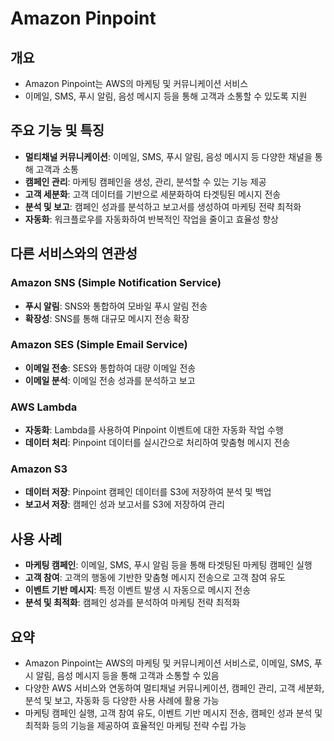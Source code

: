 # Amazon Pinpoint

## 개요
- Amazon Pinpoint는 AWS의 마케팅 및 커뮤니케이션 서비스
- 이메일, SMS, 푸시 알림, 음성 메시지 등을 통해 고객과 소통할 수 있도록 지원

## 주요 기능 및 특징
- **멀티채널 커뮤니케이션**: 이메일, SMS, 푸시 알림, 음성 메시지 등 다양한 채널을 통해 고객과 소통
- **캠페인 관리**: 마케팅 캠페인을 생성, 관리, 분석할 수 있는 기능 제공
- **고객 세분화**: 고객 데이터를 기반으로 세분화하여 타겟팅된 메시지 전송
- **분석 및 보고**: 캠페인 성과를 분석하고 보고서를 생성하여 마케팅 전략 최적화
- **자동화**: 워크플로우를 자동화하여 반복적인 작업을 줄이고 효율성 향상

## 다른 서비스와의 연관성
### Amazon SNS (Simple Notification Service)
- **푸시 알림**: SNS와 통합하여 모바일 푸시 알림 전송
- **확장성**: SNS를 통해 대규모 메시지 전송 확장

### Amazon SES (Simple Email Service)
- **이메일 전송**: SES와 통합하여 대량 이메일 전송
- **이메일 분석**: 이메일 전송 성과를 분석하고 보고

### AWS Lambda
- **자동화**: Lambda를 사용하여 Pinpoint 이벤트에 대한 자동화 작업 수행
- **데이터 처리**: Pinpoint 데이터를 실시간으로 처리하여 맞춤형 메시지 전송

### Amazon S3
- **데이터 저장**: Pinpoint 캠페인 데이터를 S3에 저장하여 분석 및 백업
- **보고서 저장**: 캠페인 성과 보고서를 S3에 저장하여 관리

## 사용 사례
- **마케팅 캠페인**: 이메일, SMS, 푸시 알림 등을 통해 타겟팅된 마케팅 캠페인 실행
- **고객 참여**: 고객의 행동에 기반한 맞춤형 메시지 전송으로 고객 참여 유도
- **이벤트 기반 메시지**: 특정 이벤트 발생 시 자동으로 메시지 전송
- **분석 및 최적화**: 캠페인 성과를 분석하여 마케팅 전략 최적화

## 요약
- Amazon Pinpoint는 AWS의 마케팅 및 커뮤니케이션 서비스로, 이메일, SMS, 푸시 알림, 음성 메시지 등을 통해 고객과 소통할 수 있음
- 다양한 AWS 서비스와 연동하여 멀티채널 커뮤니케이션, 캠페인 관리, 고객 세분화, 분석 및 보고, 자동화 등 다양한 사용 사례에 활용 가능
- 마케팅 캠페인 실행, 고객 참여 유도, 이벤트 기반 메시지 전송, 캠페인 성과 분석 및 최적화 등의 기능을 제공하여 효율적인 마케팅 전략 수립 가능